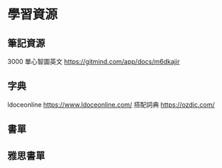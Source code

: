 #  學習資源
## 筆記資源

3000 單心智圖英文 https://gitmind.com/app/docs/m6dkajir

## 字典
ldoceonline https://www.ldoceonline.com/
搭配詞典 https://ozdic.com/

## 書單

## 雅思書單

